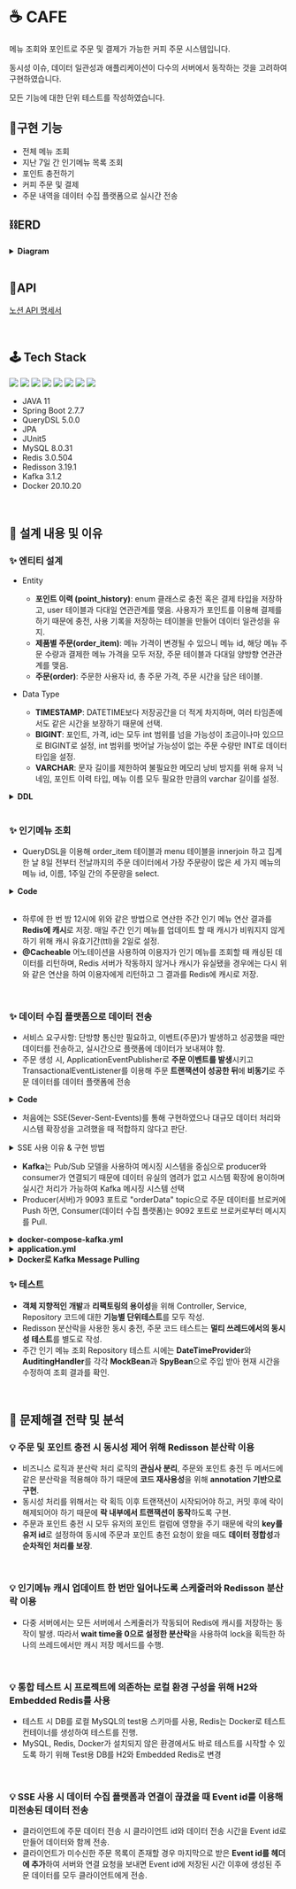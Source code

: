 # ☕ CAFE
메뉴 조회와 포인트로 주문 및 결제가 가능한 커피 주문 시스템입니다. <br>

동시성 이슈, 데이터 일관성과 애플리케이션이 다수의 서버에서 동작하는 것을 고려하여 구현하였습니다. <br>

모든 기능에 대한 단위 테스트를 작성하였습니다.


## 📣구현 기능
- 전체 메뉴 조회
- 지난 7일 간 인기메뉴 목록 조회
- 포인트 충전하기 
- 커피 주문 및 결제 
- 주문 내역을 데이터 수집 플랫폼으로 실시간 전송

## ⛓ERD
<details>
<summary><strong> Diagram </strong></summary>
<div markdown="1">       
</br>
<img width="759" alt="2023-01-22 (1)" src="https://user-images.githubusercontent.com/87157566/213910980-e5baf954-294f-495b-ade0-b68803465841.png">

</div>
</details>
</br>

## 🧬API
[노션 API 명세서](https://suyoung225.notion.site/21f006da338c4ef59c27d45cc34e7171?v=83832c529a204a76b2e2994ebc2dc3f5&pvs=4)

<br>

## 🕹 Tech Stack
<img src ="https://img.shields.io/badge/Spring Boot-6DB33F?style=for-the-badge&logo=Spring Boot&logoColor=white"/></a>
<img src="https://img.shields.io/badge/java-007396?style=for-the-badge&logo=java&logoColor=white"></a>
<img src="https://img.shields.io/badge/JPA-999933?style=for-the-badge&logo=JPA&logoColor=white"></a>
<img src ="https://img.shields.io/badge/JUnit5-25A162?style=for-the-badge&logo=JUnit5&logoColor=white"/></a>
<img src="https://img.shields.io/badge/MySQL-4479A1?style=for-the-badge&logo=MySQL&logoColor=white"/>
<img src ="https://img.shields.io/badge/Redis-DC382D?style=for-the-badge&logo=Redis&logoColor=white"/></a>
<img src="https://img.shields.io/badge/Apache Kafka-231F20?style=for-the-badge&logo=Apache Kafka&logoColor=white"></a>
<img src="https://img.shields.io/badge/Docker-2496ED?style=for-the-badge&logo=Docker&logoColor=white"></a>

- JAVA 11
- Spring Boot 2.7.7
- QueryDSL 5.0.0
- JPA
- JUnit5
- MySQL 8.0.31
- Redis 3.0.504
- Redisson 3.19.1 
- Kafka 3.1.2
- Docker 20.10.20

<br>


## 📌 설계 내용 및 이유

### ✨ 엔티티 설계
- Entity
  - **포인트 이력 (point_history)**: enum 클래스로 충전 혹은 결제 타입을 저장하고, user 테이블과 다대일 연관관계를 맺음. 사용자가 포인트를 이용해 결제를 하기 때문에 충전, 사용 기록을 저장하는 테이블을 만들어 데이터 일관성을 유지.
  - **제품별 주문(order_item)**: 메뉴 가격이 변경될 수 있으니 메뉴 id, 해당 메뉴 주문 수량과 결제한 메뉴 가격을 모두 저장, 주문 테이블과 다대일 양방향 연관관계를 맺음.
  - **주문(order)**: 주문한 사용자 id, 총 주문 가격, 주문 시간을 담은 테이블. <br>

- Data Type
  - **TIMESTAMP**: DATETIME보다 저장공간을 더 적게 차지하며, 여러 타임존에서도 같은 시간을 보장하기 때문에 선택.
  - **BIGINT**: 포인트, 가격, id는 모두 int 범위를 넘을 가능성이 조금이나마 있으므로 BIGINT로 설정, int 범위를 벗어날 가능성이 없는 주문 수량만 INT로 데이터 타입을 설정.
  - **VARCHAR**: 문자 길이를 제한하여 불필요한 메모리 낭비 방지를 위해 유저 닉네임, 포인트 이력 타입, 메뉴 이름 모두 필요한 만큼의 varchar 길이를 설정.
  
<details>
<summary><strong> DDL </strong></summary>
<div markdown="1">       
</br>

````sql

CREATE SCHEMA IF NOT EXISTS `mydb` DEFAULT CHARACTER SET utf8 ;
USE `mydb`;

CREATE TABLE IF NOT EXISTS `mydb`.`user` (
  `id` BIGINT NOT NULL AUTO_INCREMENT,
  `nickname` VARCHAR(20) NOT NULL,
  `point` BIGINT NOT NULL,
  `created_time` TIMESTAMP(3) NULL,
  `modified_time` TIMESTAMP(3) NULL,
  PRIMARY KEY (`id`));

CREATE TABLE IF NOT EXISTS `mydb`.`point_history` (
  `id` BIGINT NOT NULL AUTO_INCREMENT,
  `type` VARCHAR(50) NOT NULL,
  `point` BIGINT NOT NULL,
  `created_time` TIMESTAMP(3) NULL,
  `user_id` BIGINT NOT NULL,
  PRIMARY KEY (`id`),
  INDEX `fk_point_history_user_idx` (`user_id` ASC)) ;

CREATE TABLE IF NOT EXISTS `mydb`.`menu` (
  `id` BIGINT NOT NULL AUTO_INCREMENT,
  `name` VARCHAR(30) NOT NULL,
  `price` BIGINT NOT NULL,
  `created_time` TIMESTAMP(3) NULL,
  `modified_time` TIMESTAMP(3) NULL,
  PRIMARY KEY (`id`));
  
  CREATE TABLE IF NOT EXISTS `mydb`.`orders` (
  `id` BIGINT NOT NULL AUTO_INCREMENT,
  `amount` BIGINT NOT NULL,
  `created_time` TIMESTAMP(3) NULL,
  `user_id` BIGINT NOT NULL,
  PRIMARY KEY (`id`));

CREATE TABLE IF NOT EXISTS `mydb`.`order_item` (
  `id` BIGINT NOT NULL AUTO_INCREMENT,
  `price` BIGINT NOT NULL,
  `number` INT NOT NULL,
  `created_time` TIMESTAMP(3) NULL,
  `menu_id` BIGINT NOT NULL,
  `order_id` BIGINT NOT NULL,
  PRIMARY KEY (`id`),
  INDEX `fk_order_item_orders1_idx` (`order_id` ASC));


````
</div>
</details>
</br>


### ✨ 인기메뉴 조회
- QueryDSL을 이용해 order_item 테이블과 menu 테이블을 innerjoin 하고 집계한 날 8일 전부터 전날까지의 주문 데이터에서 가장 주문량이 많은 세 가지 메뉴의 메뉴 id, 이름, 1주일 간의 주문량을 select.  
<details>
<summary><strong> Code </strong></summary>
<div markdown="1">       
</br>

````java
public List<PopularMenuDto> popularMenus() {
    LocalDate weekBefore = LocalDate.now().minusDays(7);
    LocalDate yesterday = LocalDate.now();

    return queryFactory.select(Projections.constructor(PopularMenuDto.class,
                    orderItem.menuId, menu.name, orderItem.number.sum()))
            .from(orderItem)
            .innerJoin(menu).on(orderItem.menuId.eq(menu.id))
            .where(orderItem.createdTime.between(weekBefore.atStartOfDay(), yesterday.atStartOfDay()))
            .groupBy(orderItem.menuId)
            .orderBy(orderItem.number.sum().desc())
            .limit(3)
            .fetch();
}
````
</div>
</details>
</br>

- 하루에 한 번 밤 12시에 위와 같은 방법으로 연산한 주간 인기 메뉴 연산 결과를 **Redis에 캐시**로 저장. 매일 주간 인기 메뉴를 업데이트 할 때 캐시가 비워지지 않게 하기 위해 캐시 유효기간(ttl)을 2일로 설정. 
- **@Cacheable** 어노테이션을 사용하여 이용자가 인기 메뉴를 조회할 때 캐싱된 데이터를 리턴하며, Redis 서버가 작동하지 않거나 캐시가 유실됐을 경우에는 다시 위와 같은 연산을 하여 이용자에게 리턴하고 그 결과를 Redis에 캐시로 저장.

<br>

### ✨ 데이터 수집 플랫폼으로 데이터 전송
- 서비스 요구사항: 단방향 통신만 필요하고, 이벤트(주문)가 발생하고 성공했을 때만 데이터를 전송하고, 실시간으로 플랫폼에 데이터가 보내져야 함. 
- 주문 생성 시, ApplicationEventPublisher로 **주문 이벤트를 발생**시키고 TransactionalEventListener를 이용해 주문 **트랜잭션이 성공한 뒤**에 **비동기**로 주문 데이터를 데이터 플랫폼에 전송
<details>
<summary><strong> Code </strong></summary>
<div markdown="1">       
</br>

````java
// OrderEventListener (Kafka 사용)
@TransactionalEventListener(phase = TransactionPhase.AFTER_COMMIT)
public void handle(OrderService.OrderEvent event) {
    kafkaProducerService.sendOrderData(event.getOrderData());
}

// OrderEventListener (SSE 사용)
@Async
@TransactionalEventListener(phase = TransactionPhase.AFTER_COMMIT)
public void handle(OrderService.OrderEvent event) {
    dataTransferService.sendOrderData(event.getOrderData()); 
}

// OrderService
@Transactional
public OrderResponseDto orderMenu(Long userId, List<OrderDto> orderList) {

  ...
  orderRepository.save(order);

  eventPublisher.publishEvent(new OrderEvent(new OrderDataDto(order)));
  ...
}
  
public static class OrderEvent{
    @Getter
    private OrderDataDto orderData;

    public OrderEvent(OrderDataDto orderData) {
        this.orderData = orderData;
    }
}
````

[OrderService](https://github.com/Suyoung225/CAFE/blob/main/src/main/java/com/sy/cafe/service/OrderService.java) <br>
[OrderEventListener](https://github.com/Suyoung225/CAFE/blob/main/src/main/java/com/sy/cafe/service/OrderEventListener.java) <br>

</div>
</details>




- 처음에는 SSE(Sever-Sent-Events)를 통해 구현하였으나 대규모 데이터 처리와 시스템 확장성을 고려했을 때 적합하지 않다고 판단.

<details>
<summary>SSE 사용 이유 & 구현 방법</summary>
<div markdown="1">       

- **SSE(Sever-Sent-Events)** 는 이벤트가 서버에서 클라이언트 방향으로만 **단방향 통신**이며 **HTTP 프로토콜**만으로 사용이 가능하며, 클라이언트가 한 번 서버에 연결(구독)을 하면 **주기적인 요청없이** 서버에서 해당 클라이언트로 **실시간**으로 데이터 전송 가능. 또한 **Spring Framework 4.2**부터 SSE 통신을 지원하는 **SseEmitter** 클래스가 생겨 Spring에서 손쉽게 구현이 가능하여 SSE를 사용하여 구현.
- 클라이언트(데이터 수집 플랫폼)는 "/connect" url로 서버와 연결 요청을 보면 Timeout이 되는 시간까지 추가적인 요청 없이 주문 데이터를 실시간으로 수집 가능.
- 어떤 플랫폼 서버에 연결되었는지 알기 위해 Emitter 정보를 저장하고 삭제해야하기 때문에 **Emitter Repository**를 추가적으로 구현. 멀티쓰레드에서 동기화을 고려해 **ConcurrentHashMap**를 이용해 데이터 수집 플랫폼 이름과 생성 시간으로 구성된 Emitter id를 key, SseEmitter를 value로 emitter 정보를 저장.


<details>
<summary><strong> Code </strong></summary>
<div markdown="1">       


[EmitterRepository](https://github.com/Suyoung225/CAFE/blob/main/src/main/java/com/sy/cafe/repository/EmitterRepository.java) <br>
[EmitterRepositoryImpl](https://github.com/Suyoung225/CAFE/blob/main/src/main/java/com/sy/cafe/repository/EmitterRepositoryImpl.java) <br>
[DataTransferService](https://github.com/Suyoung225/CAFE/blob/main/src/main/java/com/sy/cafe/service/DataTransferService.java) <br>

</div>
</details>

</div>
</details>

- **Kafka**는 Pub/Sub 모델을 사용하여 메시징 시스템을 중심으로 producer와 consumer가 연결되기 때문에 데이터 유실의 염려가 없고 시스템 확장에 용이하며 실시간 처리가 가능하여 Kafka 메시징 시스템 선택
- Producer(서버)가 9093 포트로 "orderData" topic으로 주문 데이터를 브로커에 Push 하면, Consumer(데이터 수집 플랫폼)는 9092 포트로 브로커로부터 메시지를 Pull. 
<details>
<summary><strong> docker-compose-kafka.yml </strong></summary>
<div markdown="1">       

````YAML
version: "3.8"

services:
  zookeeper:
    container_name: zookeeper
    image: bitnami/zookeeper:3.7
    ports:
      - '2181:2181'
    environment:
      - ALLOW_ANONYMOUS_LOGIN=yes
  kafka:
    container_name: kafka
    image: bitnami/kafka:3
    ports:
      - '9093:9093'
    environment:
      - KAFKA_CFG_ZOOKEEPER_CONNECT=zookeeper:2181
      - ALLOW_PLAINTEXT_LISTENER=yes
      - KAFKA_CFG_LISTENER_SECURITY_PROTOCOL_MAP=CLIENT:PLAINTEXT,EXTERNAL:PLAINTEXT
      - KAFKA_CFG_LISTENERS=CLIENT://:9092,EXTERNAL://:9093
      - KAFKA_CFG_ADVERTISED_LISTENERS=CLIENT://kafka:9092,EXTERNAL://localhost:9093
      - KAFKA_CFG_INTER_BROKER_LISTENER_NAME=CLIENT
    depends_on:
      - zookeeper

````

</div>
</details>

<details>
<summary><strong> application.yml </strong></summary>
<div markdown="1">       

````YAML
spring:
  kafka:
    producer:
      bootstrap-servers: localhost:9093
      key-serializer: org.apache.kafka.common.serialization.StringSerializer
      value-serializer: org.apache.kafka.common.serialization.StringSerializer
````

</div>
</details>

<details>
<summary><strong> Docker로 Kafka Message Pulling </strong></summary>
<div markdown="1">   

1. 카프카 이미지 생성

````Shell
docker pull bitnami/kafka:3
docker pull bitnami/zookeeper:3.7
````

2. docker compose 실행 <br>
cd docker-compose 파일경로 <br>
docker-compose up -d (파일명이 docker-compose.yml 인 경우) 혹은 <br>
docker-compose -f [파일경로] up 옵션 <br>
옵션 -d: 백그라운드로 실행

````Shell
docker-compose -f docker-compose-kafka.yml up -d
````

3. kafka 실행 <br>
docker exec -it [카프카 컨테이너 이름] /bin/bash

````Shell
docker exec -it kafka /bin/bash
````

4. consumer 콘솔에서 message pull 
````Shell
kafka-console-consumer.sh --bootstrap-server localhost:9092 --topic orderData
````

</div>
</details>


### ✨ 테스트
- **객체 지향적인 개발**과 **리팩토링의 용이성**을 위해 Controller, Service, Repository 코드에 대한 **기능별 단위테스트**를 모두 작성.
- Redisson 분산락을 사용한 동시 충전, 주문 코드 테스트는 **멀티 쓰레드에서의 동시성 테스트**를 별도로 작성.
- 주간 인기 메뉴 조회 Repository 테스트 시에는 **DateTimeProvider**와 **AuditingHandler**를 각각 **MockBean**과 **SpyBean**으로 주입 받아 현재 시간을 수정하여 조회 결과를 확인.

<br>

## 🎯 문제해결 전략 및 분석
### 💡 주문 및 포인트 충전 시 동시성 제어 위해 Redisson 분산락 이용
- 비즈니스 로직과 분산락 처리 로직의 **관심사 분리**, 주문와 포인트 충전 두 메서드에 같은 분산락을 적용해야 하기 때문에 **코드 재사용성**을 위해 **annotation 기반으로 구현**. 
- 동시성 처리를 위해서는 락 획득 이후 트랜잭션이 시작되어야 하고, 커밋 후에 락이 해제되어야 하기 때문에 **락 내부에서 트랜잭션이 동작**하도록 구현.
- 주문과 포인트 충전 시 모두 유저의 포인트 컬럼에 영향을 주기 때문에 락의 **key를 유저 id**로 설정하여 동시에 주문과 포인트 충전 요청이 왔을 때도 **데이터 정합성**과 **순차적인 처리를 보장**. 

<br>

### 💡 인기메뉴 캐시 업데이트 한 번만 일어나도록 스케줄러와 Redisson 분산락 이용
- 다중 서버에서는 모든 서버에서 스케줄러가 작동되어 Redis에 캐시를 저장하는 동작이 발생. 따라서 **wait time을 0으로 설정한 분산락**을 사용하여 lock을 획득한 하나의 쓰레드에서만 캐시 저장 메서드를 수행.

<br>

### 💡 통합 테스트 시 프로젝트에 의존하는 로컬 환경 구성을 위해 H2와 Embedded Redis를 사용
- 테스트 시 DB를 로컬 MySQL의 test용 스키마를 사용, Redis는 Docker로 테스트 컨테이너를 생성하여 테스트를 진행.
- MySQL, Redis, Docker가 설치되지 않은 환경에서도 바로 테스트를 시작할 수 있도록 하기 위해 Test용 DB를 H2와 Embedded Redis로 변경


<br>


### 💡 SSE 사용 시 데이터 수집 플랫폼과 연결이 끊겼을 때 Event id를 이용해 미전송된 데이터 전송
- 클라이언트에 주문 데이터 전송 시 클라이언트 id와 데이터 전송 시간을 Event id로 만들어 데이터와 함께 전송.
- 클라이언트가 미수신한 주문 목록이 존재할 경우 마지막으로 받은 **Event id를 헤더에 추가**하여 서버와 연결 요청을 보내면 Event id에 저장된 시간 이후에 생성된 주문 데이터를 모두 클라이언트에게 전송.

